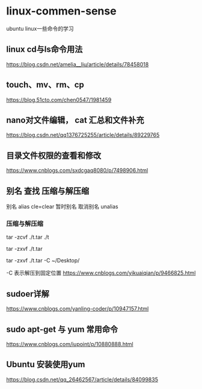# linux-commen-sense
ubuntu linux一些命令的学习

## linux cd与ls命令用法
https://blog.csdn.net/amelia__liu/article/details/78458018
## touch、mv、rm、cp
https://blog.51cto.com/chen0547/1981459
## nano对文件编辑， cat 汇总和文件补充
https://blog.csdn.net/qq1376725255/article/details/89229765
## 目录文件权限的查看和修改
https://www.cnblogs.com/sxdcgaq8080/p/7498906.html

##  别名 查找 压缩与解压缩

别名 alias cle=clear
暂时别名
取消别名 unalias

### 压缩与解压缩
tar -zcvf ./t.tar ./t

tar -zxvf ./t.tar

tar -zxvf ./t.tar -C ~/Desktop/  

-C 表示解压到固定位置
https://www.cnblogs.com/yikuaiqian/p/9466825.html

## sudoer详解
https://www.cnblogs.com/yanling-coder/p/10947157.html

## sudo apt-get 与 yum 常用命令
https://www.cnblogs.com/iupoint/p/10880888.html


## Ubuntu 安装使用yum
https://blog.csdn.net/qq_26462567/article/details/84099835


 
